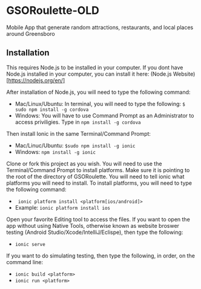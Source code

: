 # GSORoulette-OLD
Mobile App that generate random attractions, restaurants, and local places around Greensboro 

## Installation
 
This requires Node.js to be installed in your computer. If you dont have Node.js installed in your computer, you can install it here:
(Node.js Website)[https://nodejs.org/en/]

After installation of Node.js, you will need to type the following command:
  * Mac/Linux/Ubuntu: In terminal, you will need to type the following: `$ sudo npm install -g cordova`
  * Windows: You will have to use Command Prompt as an Administrator to access priviligies. Type in `npm install -g cordova`
  
Then install Ionic in the same Terminal/Command Prompt:
  * Mac/Linuc/Ubuntu: `$sudo npm install -g ionic`
  * Windows: `npm install -g ionic`
  
Clone or fork this project as you wish. You will need to use the Terminal/Command Prompt to install platforms. Make sure it is pointing to the root of the directory of GSORoulette. You will need to tell ionic what platforms you will need to install. To install platforms, you will need to type the following command: 
 * ` ionic platform install <platform[ios/android]>`
  * Example: `ionic platform install ios`
  
Open your favorite Editing tool to access the files. If you want to open the app without using Native Tools, otherwise known as website broswer testing (Android Studio/Xcode/IntelliJ/Eclispe), then type the following:
* `ionic serve`
  
If you want to do simulating testing, then type the following, in order, on the command line:
  * `ionic build <platform>`
  * `ionic run <platform>`
  
